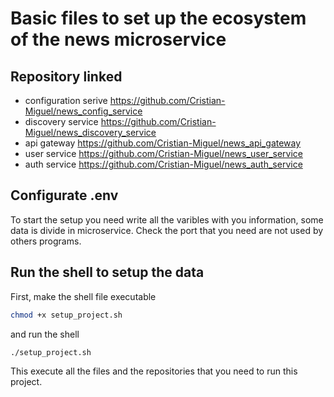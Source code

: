 # Basic files to set up the ecosystem of the news microservice

## Repository linked
- configuration serive https://github.com/Cristian-Miguel/news_config_service
- discovery service https://github.com/Cristian-Miguel/news_discovery_service
- api gateway https://github.com/Cristian-Miguel/news_api_gateway
- user service https://github.com/Cristian-Miguel/news_user_service
- auth service https://github.com/Cristian-Miguel/news_auth_service

## Configurate .env
To start the setup you need write all the varibles with you information, some data is divide in microservice.
Check the port that you need are not used by others programs.

## Run the shell to setup the data
First, make the shell file executable
```bash
chmod +x setup_project.sh
```
and run the shell
```bash
./setup_project.sh
```
This execute all the files and the repositories that you need to run this project.
